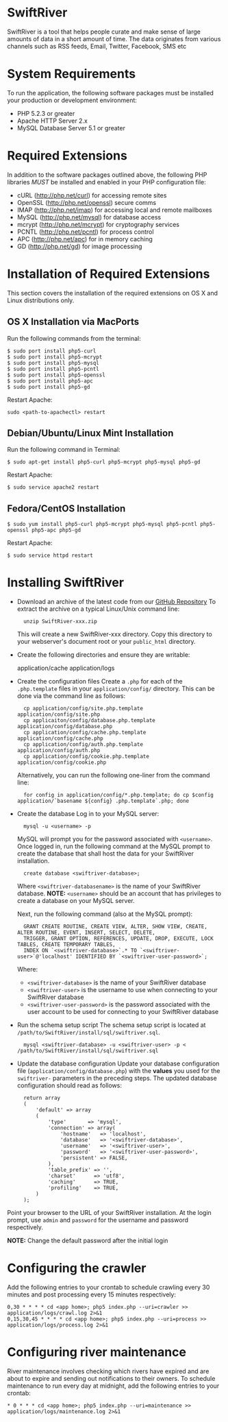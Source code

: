 SwiftRiver
==========
SwiftRiver is a tool that helps people curate and make sense of large amounts of
data in a short amount of time. The data originates from various channels such as
RSS feeds, Email, Twitter, Facebook, SMS etc

System Requirements
====================
To run the application, the following software packages must be installed your production 
or development environment:

 * PHP 5.2.3 or greater
 * Apache HTTP Server 2.x
 * MySQL Database Server 5.1 or greater

Required Extensions
===================
In addition to the software packages outlined above, the following PHP libraries *MUST* be installed and
enabled in your PHP configuration file:

 * cURL (http://php.net/curl) for accessing remote sites
 * OpenSSL (http://php.net/openssl) secure comms
 * IMAP (http://php.net/imap) for accessing local and remote mailboxes
 * MySQL (http://php.net/mysql) for database access
 * mcrypt (http://php.net/mcrypt) for cryptography services
 * PCNTL (http://php.net/pcntl) for process control
 * APC (http://php.net/apc) for in memory caching
 * GD (http://php.net/gd) for image processing


Installation of Required Extensions
===================================

This section covers the installation of the required extensions on OS X and Linux distributions only.

OS X Installation via MacPorts
------------------------------
Run the following commands from the terminal:

	$ sudo port install php5-curl
	$ sudo port install php5-mcrypt
	$ sudo port install php5-mysql
	$ sudo port install php5-pcntl
	$ sudo port install php5-openssl
	$ sudo port install php5-apc
	$ sudo port install php5-gd

Restart Apache:

	sudo <path-to-apachectl> restart

Debian/Ubuntu/Linux Mint Installation
-------------------------------------

Run the following command in Terminal:

	$ sudo apt-get install php5-curl php5-mcrypt php5-mysql php5-gd

Restart Apache:

	$ sudo service apache2 restart

Fedora/CentOS Installation
--------------------------

	$ sudo yum install php5-curl php5-mcrypt php5-mysql php5-pcntl php5-openssl php5-apc php5-gd

Restart Apache:

	$ sudo service httpd restart


Installing SwiftRiver
=====================
* Download an archive of the latest code from our [GitHub Repository](https://github.com/ushahidi/SwiftRiver/zipball/master)
	To extract the archive on a typical Linux/Unix command line:

		unzip SwiftRiver-xxx.zip

	This will create a new SwiftRiver-xxx directory. Copy this directory to your webserver's document root
	or your `public_html` directory.

* Create the following directories and ensure they are writable:

	application/cache
	application/logs

* Create the configuration files
	Create a `.php` for each of the `.php.template` files in your `application/config/` directory.
	This can be done via the command line as follows:

		cp application/config/site.php.template application/config/site.php
		cp applicaiton/config/database.php.template application/config/database.php
		cp application/config/cache.php.template application/config/cache.php
		cp application/config/auth.php.template application/config/auth.php
		cp application/config/cookie.php.template application/config/cookie.php

	Alternatively, you can run the following one-liner from the command line:

		for config in application/config/*.php.template; do cp $config application/`basename ${config} .php.template`.php; done

* Create the database
	Log in to your MySQL server:
	
		mysql -u <username> -p

	MySQL will prompt you for the password associated with `<username>`. Once logged in, run the following command at the MySQL
	prompt to create the database that shall host the data for your SwiftRiver installation.

		create database <swiftriver-database>;

	Where `<swiftriver-databasename>` is the name of your SwiftRiver database.
	__NOTE:__ `<username>` should be an account that has privileges to create a database on your MySQL server.

	Next, run the following command (also at the MySQL prompt):

		GRANT CREATE ROUTINE, CREATE VIEW, ALTER, SHOW VIEW, CREATE, ALTER ROUTINE, EVENT, INSERT, SELECT, DELETE,
		TRIGGER, GRANT OPTION, REFERENCES, UPDATE, DROP, EXECUTE, LOCK TABLES, CREATE TEMPORARY TABLES, 
		INDEX ON `<swiftriver-database>`.* TO `<swiftriver-user>`@'localhost' IDENTIFIED BY `<swiftriver-user-password>`;

	Where:
	- `<swiftriver-database>` is the name of your SwiftRiver database
	- `<swiftriver-user>` is the username to use when connecting to your SwiftRiver database
	- `<swiftriver-user-password>` is the password associated with the user account to be used for connecting to your SwiftRiver database

* Run the schema setup script
	The schema setup script is located at `/path/to/SwiftRiver/install/sql/swiftriver.sql`.

		mysql <swiftriver-database> -u <swiftriver-user> -p < /path/to/SwiftRiver/install/sql/swiftriver.sql

* Update the database configuration
	Update your database configuration file (`application/config/database.php`) with the __values__ you used for the 
	`swiftriver-` parameters in the preceding steps. The updated database configuration should read as follows:

		return array
		(
			'default' => array
			(
				'type'       => 'mysql',
				'connection' => array(
					'hostname'   => 'localhost',
					'database'   => '<swiftriver-database>',
					'username'   => '<swiftriver-user>',
					'password'   => '<swiftriver-user-password>',
					'persistent' => FALSE,
				),
				'table_prefix' => '',
				'charset'      => 'utf8',
				'caching'      => TRUE,
				'profiling'    => TRUE,
			)
		);

Point your browser to the URL of your SwiftRiver installation. At the login prompt, use `admin` and `password` for
the username and password respectively. 

__NOTE:__ Change the default password after the initial login



Configuring the crawler
=======================

Add the following entries to your crontab to schedule crawling every 30 
minutes and post processing every 15 minutes respectively:

	0,30 * * * * cd <app home>; php5 index.php --uri=crawler >> application/logs/crawl.log 2>&1
	0,15,30,45 * * * * cd <app home>; php5 index.php --uri=process >> application/logs/process.log 2>&1


Configuring river maintenance
=============================

River maintenance involves checking which rivers have expired and are about to expire and sending 
out notifications to their owners. To schedule maintenance to run every day at midnight, add the
following entries to your crontab:

    * 0 * * * cd <app home>; php5 index.php --uri=maintenance >> application/logs/maintenance.log 2>&1
